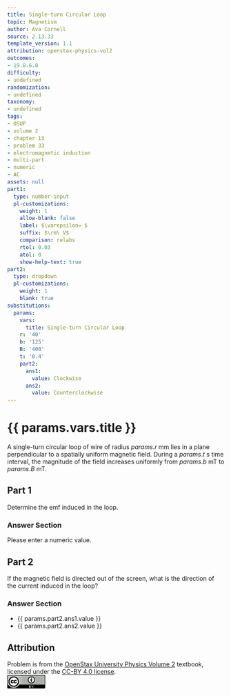 ```yaml
---
title: Single-turn Circular Loop
topic: Magnetism
author: Ava Cornell
source: 2.13.33
template_version: 1.1
attribution: openstax-physics-vol2
outcomes:
- 19.8.6.0
difficulty:
- undefined
randomization:
- undefined
taxonomy:
- undefined
tags:
- OSUP
- volume 2
- chapter 13
- problem 33
- electromagnetic induction
- multi-part
- numeric
- AC
assets: null
part1:
  type: number-input
  pl-customizations:
    weight: 1
    allow-blank: false
    label: $\varepsilon= $
    suffix: $\rm\ V$
    comparison: relabs
    rtol: 0.03
    atol: 0
    show-help-text: true
part2:
  type: dropdown
  pl-customizations:
    weight: 1
    blank: true
substitutions:
  params:
    vars:
      title: Single-turn Circular Loop
    r: '40'
    b: '125'
    B: '400'
    t: '0.4'
    part2:
      ans1:
        value: Clockwise
      ans2:
        value: Counterclockwise
---
```

# {{ params.vars.title }}
A single-turn circular loop of wire of radius ${{params.r }} \textrm{ mm}$ lies in a plane perpendicular to a spatially uniform magnetic field. During a ${{params.t }} \textrm{ s}$ time interval, the magnitude of the field increases uniformly from ${{params.b }} \textrm{ mT}$ to ${{params.B }} \textrm{ mT}$.

## Part 1

Determine the emf induced in the loop.

### Answer Section

Please enter a numeric value.

## Part 2

If the magnetic field is directed out of the screen, what is the direction of the current induced in the loop?

### Answer Section

- {{ params.part2.ans1.value }}
- {{ params.part2.ans2.value }}

## Attribution

Problem is from the [OpenStax University Physics Volume 2](https://openstax.org/details/books/university-physics-volume-2) textbook, licensed under the [CC-BY 4.0 license](https://creativecommons.org/licenses/by/4.0/).<br>![Image representing the Creative Commons 4.0 BY license.](https://raw.githubusercontent.com/firasm/bits/master/by.png)